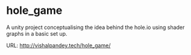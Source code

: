 # hole_game
A unity project conceptualising the idea behind the hole.io using shader graphs in a basic set up. 

URL: http://vishalpandey.tech/hole_game/
